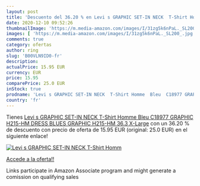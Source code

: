 ```yaml
---
layout: post
title: 'Descuento del 36.20 % en Levi s GRAPHIC SET-IN NECK  T-Shirt Homm'
date: 2020-12-10 09:52:26
thumbnailImage: 'https://m.media-amazon.com/images/I/31zg5k6nPaL._SL200_.jpg'
images: [ 'https://m.media-amazon.com/images/I/31zg5k6nPaL._SL200_.jpg' ]
comments: true
category: ofertas
author: ring
slug: 'B00VLN9ID0-fr'
description:
actualPrice: 15.95 EUR
currency: EUR
price: 15.95
comparePrice: 25.0 EUR
inStock: true
prodname: 'Levi s GRAPHIC SET-IN NECK  T-Shirt Homme  Bleu  C18977 GRAPHIC H215-HM DRESS BLUES GRAPHIC H215-HM 36.3   X-Large'
country: 'fr'
---
```


Tienes [Levi s GRAPHIC SET-IN NECK  T-Shirt Homme  Bleu  C18977 GRAPHIC H215-HM DRESS BLUES GRAPHIC H215-HM 36.3   X-Large](https://www.amazon.fr/dp/B00VLN9ID0/?tag=tolees0d-21) con un 36.20 % de descuento con precio de oferta de 15.95 EUR (original: 25.0 EUR) en el siguiente enlace!

[![Levi s GRAPHIC SET-IN NECK  T-Shirt Homm](https://m.media-amazon.com/images/I/31zg5k6nPaL._SL200_.jpg)](https://www.amazon.fr/dp/B00VLN9ID0/?tag=tolees0d-21)

[Accede a la oferta!!](https://www.amazon.fr/dp/B00VLN9ID0/?tag=tolees0d-21)

Links participate in Amazon Associate program and might generate a comission on qualifying sales


